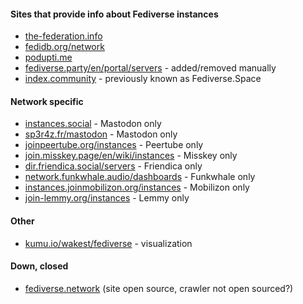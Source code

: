 #### Sites that provide info about Fediverse instances
* [the-federation.info](https://the-federation.info)
* [fedidb.org/network](https://fedidb.org/network)
* [podupti.me](https://podupti.me)
* [fediverse.party/en/portal/servers](https://fediverse.party/en/portal/servers) - added/removed manually
* [index.community](https://index.community) - previously known as Fediverse.Space

#### Network specific
* [instances.social](https://instances.social) - Mastodon only
* [sp3r4z.fr/mastodon](http://sp3r4z.fr/mastodon) - Mastodon only
* [joinpeertube.org/instances](https://joinpeertube.org/instances) - Peertube only
* [join.misskey.page/en/wiki/instances](https://join.misskey.page/en/wiki/instances) - Misskey only
* [dir.friendica.social/servers](https://dir.friendica.social/servers) - Friendica only
* [network.funkwhale.audio/dashboards](https://network.funkwhale.audio/dashboards/d/overview/network-overview) - Funkwhale only
* [instances.joinmobilizon.org/instances](https://instances.joinmobilizon.org/instances) - Mobilizon only
* [join-lemmy.org/instances](https://join-lemmy.org/instances) - Lemmy only


#### Other
* [kumu.io/wakest/fediverse](https://kumu.io/wakest/fediverse) - visualization

#### Down, closed
* [fediverse.network](https://fediverse.network) (site open source, crawler not open sourced?)